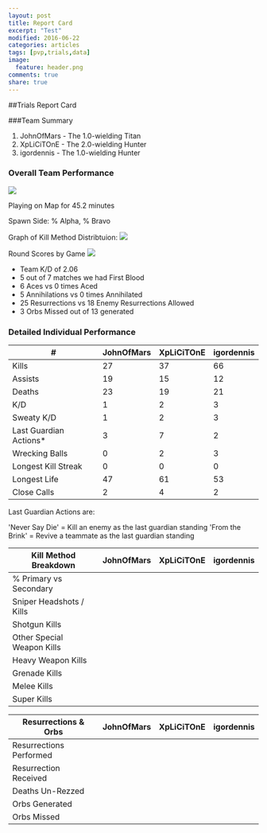 ```yaml
---
layout: post
title: Report Card
excerpt: "Test"
modified: 2016-06-22
categories: articles
tags: [pvp,trials,data]
image:
  feature: header.png
comments: true
share: true
---
```


##Trials Report Card

###Team Summary

1. JohnOfMars - The 1.0-wielding Titan
2. XpLiCiTOnE - The 2.0-wielding Hunter
3. igordennis - The 1.0-wielding Hunter


### Overall Team Performance

![](https://www.bungie.net/img/theme/destiny/bgs/pgcrs/crucible_exodus_blue.jpg)

Playing on Map for 45.2 minutes

Spawn Side: % Alpha, % Bravo

Graph of Kill Method Distribtuion:
![](http://johnofmars.github.io/images/headers/trials2.jpg)
	
Round Scores by Game
![](http://johnofmars.github.io/images/headers/trials2.jpg)

- Team K/D of 2.06
- 5 out of 7 matches we had First Blood	
- 6 Aces vs 0 times Aced
- 5 Annihilations vs 0 times Annihilated
- 25 Resurrections vs 18 Enemy Resurrections Allowed
- 3 Orbs Missed out of 13 generated



### Detailed Individual Performance

| #                      	| JohnOfMars 	| XpLiCiTOnE 	| igordennis 	|
|------------------------	|-----------	|-----------	|-----------	|
| Kills                  	| 27     	| 37     	| 66     	|
| Assists                	| 19     	| 15     	| 12     	|
| Deaths                 	| 23     	| 19     	| 21     	|
| K/D                    	| 1    	| 2    	| 3    	|
| Sweaty K/D             	| 1   	| 2   	| 3    	|
| Last Guardian Actions* 	| 3   	| 7   	| 2   	|
| Wrecking Balls         	| 0    	| 2    	| 3    	|
| Longest Kill Streak    	| 0   	| 0   	| 0   	|
| Longest Life           	| 47    	| 61    	| 53    	|
| Close Calls            	| 2    	| 4    	| 2    	|

Last Guardian Actions are:

'Never Say Die' = Kill an enemy as the last guardian standing
'From the Brink' = Revive a teammate as the last guardian standing

| Kill Method Breakdown      | JohnOfMars | XpLiCiTOnE | igordennis |
|----------------------------|-----------|-----------|-----------|
| % Primary vs Secondary     |           |           |           |
| Sniper Headshots / Kills   |           |           |           |
| Shotgun Kills              |           |           |           |
| Other Special Weapon Kills |           |           |           |
| Heavy Weapon Kills         |           |           |           |
| Grenade Kills              |           |           |           |
| Melee Kills                |           |           |           |
| Super Kills                |           |           |           |

| Resurrections & Orbs       | JohnOfMars | XpLiCiTOnE | igordennis |
|----------------------------|-----------|-----------|-----------|
| Resurrections Performed    |           |           |           |
| Resurrection Received      |           |           |           |
| Deaths Un-Rezzed           |           |           |           |
| Orbs Generated             |           |           |           |
| Orbs Missed                |           |           |           |
